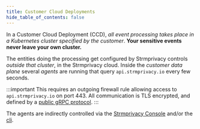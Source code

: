 ```yaml
---
title: Customer Cloud Deployments
hide_table_of_contents: false
---
```

[console]: https://console.strmprivacy.io
[cli]: https://docs.strmprivacy.io/docs/latest/cli-index/
[api]: https://github.com/strmprivacy/api-definitions/tree/master/protos/strmprivacy

In a Customer Cloud Deployment (CCD), _all event processing takes place in a Kubernetes cluster specified by the
customer_. **Your sensitive events never leave your own cluster.**

The entities doing the processing get configured by Strmprivacy controls _outside that cluster_, in the Strmprivacy
cloud. Inside the _customer data plane_ several _agents_ are running that query `api.strmprivacy.io` every few seconds.

:::important
This requires an outgoing firewall rule allowing access to `api.strmprivacy.io` on port 443. All communication is TLS
encrypted, and defined by a [public gRPC protocol][api].
:::

The agents are indirectly controlled via the [Strmprivacy Console][console] and/or the [cli][cli].


